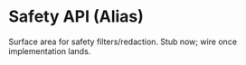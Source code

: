 # Safety API (Alias)

Surface area for safety filters/redaction.
Stub now; wire once implementation lands.
